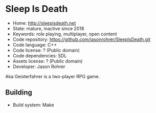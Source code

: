 # Sleep Is Death

- Home: http://sleepisdeath.net
- State: mature, inactive since 2018
- Keywords: role playing, multiplayer, open content
- Code repository: https://github.com/jasonrohrer/SleepIsDeath.git
- Code language: C++
- Code license: ? (Public domain)
- Code dependencies: SDL
- Assets license: ? (Public domain)
- Developer: Jason Rohrer

Aka Geisterfahrer is a two-player RPG game.

## Building

- Build system: Make
